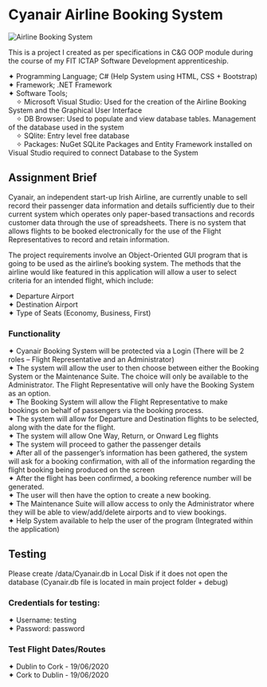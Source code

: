 # Cyanair Airline Booking System
![Airline Booking System](https://user-images.githubusercontent.com/22479692/124033145-7cdaec80-d9f1-11eb-98b5-3fb02b3757ba.png)


 This is a project I created as per specifications in C&amp;G OOP module during the course of my FIT ICTAP Software Development apprenticeship.    
   
 ✦ Programming Language; C# (Help System using HTML, CSS + Bootstrap)  
 ✦ Framework; .NET Framework  
 ✦ Software Tools;  
    &nbsp;&nbsp;&nbsp;&nbsp;✧ Microsoft Visual Studio: Used for the creation of the Airline Booking System and the Graphical User Interface  
    &nbsp;&nbsp;&nbsp;&nbsp;✧ DB Browser: Used to populate and view database tables. Management of the database used in the system  
    &nbsp;&nbsp;&nbsp;&nbsp;✧ SQlite: Entry level free database   
    &nbsp;&nbsp;&nbsp;&nbsp;✧ Packages: NuGet SQLite Packages and Entity Framework installed on Visual Studio required to connect Database to the System  
   
 
## Assignment Brief
Cyanair, an independent start-up Irish Airline, are currently unable to sell record their passenger data information and details sufficiently due to their current system which operates only paper-based transactions and records customer data through the use of spreadsheets. There is no system that allows flights to be booked electronically for the use of the Flight Representatives to record and retain information.  
  
The project requirements involve an Object-Oriented GUI program that is going to be used as the airline’s booking system. The methods that the airline would like featured in this application will allow a user to select criteria for an intended flight, which include:  
  
✦ Departure Airport  
✦ Destination Airport  
✦ Type of Seats (Economy, Business, First)

### Functionality
✦ Cyanair Booking System will be protected via a Login (There will be 2 roles – Flight Representative and an Administrator)  
✦	The system will allow the user to then choose between either the Booking System or the Maintenance Suite. The choice will only be available to the Administrator.
  The Flight Representative will only have the Booking System as an option.  
✦	The Booking System will allow the Flight Representative to make bookings on behalf of passengers via the booking process.  
✦	The system will allow for Departure and Destination flights to be selected, along with the date for the flight.  
✦	The system will allow One Way, Return, or Onward Leg flights  
✦	The system will proceed to gather the passenger details  
✦	After all of the passenger’s information has been gathered, the system will ask for a booking confirmation, with all of the information regarding the flight booking being produced on the screen  
✦	After the flight has been confirmed, a booking reference number will be generated.   
✦	The user will then have the option to create a new booking.  
✦	The Maintenance Suite will allow access to only the Administrator where they will be able to view/add/delete airports and to view bookings.  
✦ Help System available to help the user of the program (Integrated within the application)



## Testing 
Please create /data/Cyanair.db in Local Disk if it does not open the database (Cyanair.db file is located in main project folder + debug)

### Credentials for testing: 
✦ Username: testing   
✦ Password: password  

### Test Flight Dates/Routes

✦ Dublin to Cork - 19/06/2020  
✦ Cork to Dublin - 19/06/2020  








